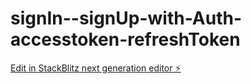 # signIn--signUp-with-Auth-accesstoken-refreshToken

[Edit in StackBlitz next generation editor ⚡️](https://stackblitz.com/~/github.com/AmanJais0660/signIn--s-ignUp-with-Auth-accesstoken-refreshToken)
